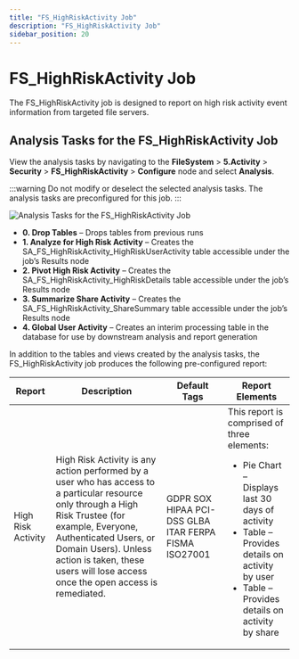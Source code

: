 ```yaml
---
title: "FS_HighRiskActivity Job"
description: "FS_HighRiskActivity Job"
sidebar_position: 20
---
```


# FS_HighRiskActivity Job

The FS_HighRiskActivity job is designed to report on high risk activity event information from
targeted file servers.

## Analysis Tasks for the FS_HighRiskActivity Job

View the analysis tasks by navigating to the **FileSystem** > **5.Activity** > **Security** >
**FS_HighRiskActivity** > **Configure** node and select **Analysis**.

:::warning
Do not modify or deselect the selected analysis tasks. The analysis tasks are
preconfigured for this job.
:::


![Analysis Tasks for the FS_HighRiskActivity Job](/images/accessanalyzer/11.6/solutions/filesystem/activity/security/highriskactivityanalysis.webp)

-   **0. Drop Tables** – Drops tables from previous runs
-   **1. Analyze for High Risk Activity** – Creates the SA_FS_HighRiskActivity_HighRiskUserActivity
       table accessible under the job’s Results node
-   **2. Pivot High Risk Activity** – Creates the SA_FS_HighRiskActivity_HighRiskDetails table
       accessible under the job’s Results node
-   **3. Summarize Share Activity** – Creates the SA_FS_HighRiskActivity_ShareSummary table accessible
       under the job’s Results node
-   **4. Global User Activity** – Creates an interim processing table in the database for use by
       downstream analysis and report generation

In addition to the tables and views created by the analysis tasks, the FS_HighRiskActivity job
produces the following pre-configured report:

| Report             | Description                                                                                                                                                                                                                                                                           | Default Tags                                          | Report Elements                                                                                                                                                                                                        |
| ------------------ | ------------------------------------------------------------------------------------------------------------------------------------------------------------------------------------------------------------------------------------------------------------------------------------- | ----------------------------------------------------- | ---------------------------------------------------------------------------------------------------------------------------------------------------------------------------------------------------------------------- |
| High Risk Activity | High Risk Activity is any action performed by a user who has access to a particular resource only through a High Risk Trustee (for example, Everyone, Authenticated Users, or Domain Users). Unless action is taken, these users will lose access once the open access is remediated. | GDPR SOX HIPAA PCI-DSS GLBA ITAR FERPA FISMA ISO27001 | This report is comprised of three elements: <ul><li>Pie Chart – Displays last 30 days of activity</li><li>Table – Provides details on activity by user</li><li>Table – Provides details on activity by share</li></ul> |
